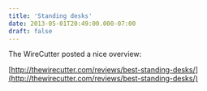 ```yaml
---
title: 'Standing desks'
date: 2013-05-01T20:49:00.000-07:00
draft: false
---
```


The WireCutter posted a nice overview:  
  
[http://thewirecutter.com/reviews/best-standing-desks/](http://thewirecutter.com/reviews/best-standing-desks/)